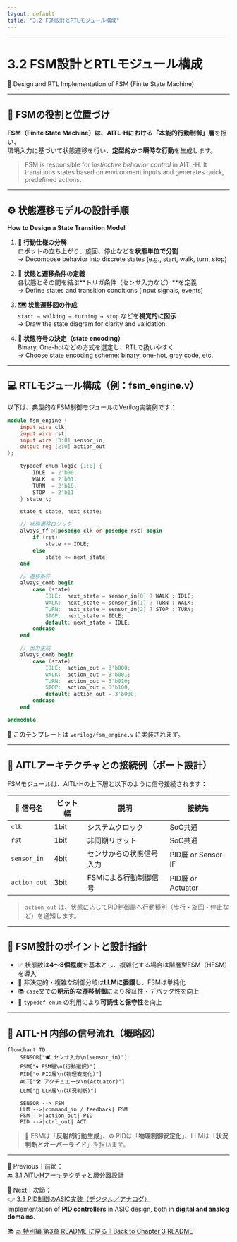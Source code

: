 ```yaml
---
layout: default
title: "3.2 FSM設計とRTLモジュール構成"
---
```


---

# 3.2 FSM設計とRTLモジュール構成  
🧠 Design and RTL Implementation of FSM (Finite State Machine)

---

## 🧠 FSMの役割と位置づけ  
**FSM（Finite State Machine）は、AITL-Hにおける「本能的行動制御」層**を担い、  
環境入力に基づいて状態遷移を行い、**定型的かつ瞬時な行動**を生成します。

> FSM is responsible for *instinctive behavior control* in AITL-H. It transitions states based on environment inputs and generates quick, predefined actions.

---

## ⚙️ 状態遷移モデルの設計手順  
**How to Design a State Transition Model**

1. **🧩 行動仕様の分解**  
   ロボットの立ち上がり、旋回、停止などを**状態単位で分割**  
   → Decompose behavior into discrete states (e.g., start, walk, turn, stop)

2. **🔁 状態と遷移条件の定義**  
   各状態とその間を結ぶ**トリガ条件（センサ入力など）**を定義  
   → Define states and transition conditions (input signals, events)

3. **🗺 状態遷移図の作成**  
   `start → walking → turning → stop` などを**視覚的に図示**  
   → Draw the state diagram for clarity and validation

4. **🔢 状態符号の決定（state encoding）**  
   Binary, One-hotなどの方式を選定し、RTLで扱いやすく  
   → Choose state encoding scheme: binary, one-hot, gray code, etc.

---

## 💻 RTLモジュール構成（例：fsm_engine.v）

以下は、典型的なFSM制御モジュールのVerilog実装例です：

```verilog
module fsm_engine (
    input wire clk,
    input wire rst,
    input wire [3:0] sensor_in,
    output reg [2:0] action_out
);

    typedef enum logic [1:0] {
        IDLE  = 2'b00,
        WALK  = 2'b01,
        TURN  = 2'b10,
        STOP  = 2'b11
    } state_t;

    state_t state, next_state;

    // 状態遷移ロジック
    always_ff @(posedge clk or posedge rst) begin
        if (rst)
            state <= IDLE;
        else
            state <= next_state;
    end

    // 遷移条件
    always_comb begin
        case (state)
            IDLE:  next_state = sensor_in[0] ? WALK : IDLE;
            WALK:  next_state = sensor_in[1] ? TURN : WALK;
            TURN:  next_state = sensor_in[2] ? STOP : TURN;
            STOP:  next_state = IDLE;
            default: next_state = IDLE;
        endcase
    end

    // 出力生成
    always_comb begin
        case (state)
            IDLE:  action_out = 3'b000;
            WALK:  action_out = 3'b001;
            TURN:  action_out = 3'b010;
            STOP:  action_out = 3'b100;
            default: action_out = 3'b000;
        endcase
    end

endmodule
```

📌 このテンプレートは `verilog/fsm_engine.v` に実装されます。

---

## 🔌 AITLアーキテクチャとの接続例（ポート設計）

FSMモジュールは、AITL-Hの上下層と以下のように信号接続されます：

| 🧾 信号名        | ビット幅 | 説明                               | 接続先             |
|------------------|----------|------------------------------------|--------------------|
| `clk`            | 1bit     | システムクロック                   | SoC共通            |
| `rst`            | 1bit     | 非同期リセット                     | SoC共通            |
| `sensor_in`      | 4bit     | センサからの状態信号入力           | PID層 or Sensor IF |
| `action_out`     | 3bit     | FSMによる行動制御信号              | PID層 or Actuator  |

> `action_out` は、状態に応じてPID制御器へ行動種別（歩行・旋回・停止など）を通知します。

---

## 📌 FSM設計のポイントと設計指針

- ✅ 状態数は**4〜8個程度**を基本とし、複雑化する場合は階層型FSM（HFSM）を導入
- 🔁 非決定的・複雑な制御分岐は**LLMに委譲**し、FSMは単純化
- 📚 `case`文での**明示的な遷移制御**により検証性・デバッグ性を向上
- 🧾 `typedef enum` の利用により**可読性と保守性**を向上

---

## 🔄 AITL-H 内部の信号流れ（概略図）

```mermaid
flowchart TD
    SENSOR["🕊️ センサ入力\n(sensor_in)"]
    FSM["🌀 FSM層\n(行動選択)"]
    PID["⚙️ PID層\n(物理安定化)"]
    ACT["🛠️ アクチュエータ\n(Actuator)"]
    LLM["🧠 LLM層\n(状況判断)"]

    SENSOR --> FSM
    LLM -->|command_in / feedback| FSM
    FSM -->|action_out| PID
    PID -->|ctrl_out| ACT

```

> 🧠 FSMは「**反射的行動生成**」、⚙️ PIDは「**物理制御安定化**」、LLMは「**状況判断とオーバーライド**」を担います。

---

📎 Previous｜前節：  
🔙 [3.1 AITL-Hアーキテクチャと層分離設計](3_1_aitl_architecture.md)

📎 Next｜次節：  
👉 [3.3 PID制御のASIC実装（デジタル／アナログ）](3_3_pid_design.md)  
Implementation of **PID controllers** in ASIC design, both in **digital and analog domains**.

📚 [🔙 特別編 第3章 README に戻る｜Back to Chapter 3 README](../README.md)
